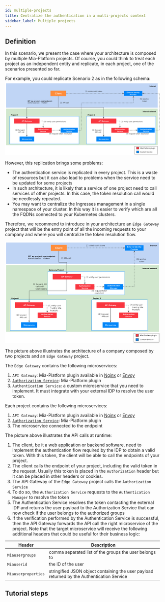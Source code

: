 ```yaml
---
id: multiple-projects
title: Centralize the authentication in a multi-projects context
sidebar_label: Multiple projects
---
```


## Definition
In this scenario, we present the case where your architecture is composed by multiple Mia-Platform projects. Of course, you could think to treat each project as an independent entity and replicate, in each project, one of the scenarios presented so far.

For example, you could replicate Scenario 2 as in the following schema:
![Scenario4](./img/auth-scenario4.png)

However, this replication brings some problems:
- The authentication service is replicated in every project. This is a waste of resources but it can also lead to problems when the service need to be updated for some projects
- In such architecture, it is likely that a service of one project need to call services of other projects. In this case, the token resolution call would be needlessly repeated.  
- You may want to centralize the Ingresses management in a single namespace of your cluster. In this way it is easier to verify which are all the FQDNs connected to your Kubernetes clusters.

Therefore, we recommend to introduce in your architecture an `Edge Gateway` project that will be the entry point of all the incoming requests to your company and where you will centralize the token resolution flow.

![Scenario4a](./img/auth-scenario4a.png)

The picture above illustrates the architecture of a company composed by two projects and an `Edge Gateway` project.

The `Edge Gateway` contains the following microservices:
1. `API Gateway`: Mia-Platform plugin available in [Nginx](/runtime_suite/api-gateway/10_overview.md) or [Envoy](/runtime_suite/envoy-api-gateway/overview.md)
2. [`Authorization Service`](/runtime_suite/authorization-service/10_overview.md): Mia-Platform plugin
3. `Authentication Service`: a custom microservice that you need to implement. It must integrate with your external IDP to resolve the user token.

Each project contains the following microservices:
1. `API Gateway`: Mia-Platform plugin available in [Nginx](/runtime_suite/api-gateway/10_overview.md) or [Envoy](/runtime_suite/envoy-api-gateway/overview.md)
2. [`Authorization Service`](/runtime_suite/authorization-service/10_overview.md): Mia-Platform plugin
3. The microservice connected to the endpoint

The picture above illustrates the API calls at runtime:  

1. The client, be it a web application or backend software, need to implement the authentication flow required by the IDP to obtain a valid token. With this token, the client will be able to call the endpoints of your project.
2. The client calls the endpoint of your project, including the valid token in the request. Usually this token is placed in the `Authorization` header but it can be placed in other headers or cookies.
3. The API Gateway of the `Edge Gateway` project calls the `Authorization Service`
4. To do so, the `Authorization Service` requests to the `Authentication Manager` to resolve the token
5. The Authentication Service resolves the token contacting the external IDP and returns the user payload to the Authorization Service that can now check if the user belongs to the authorized groups 
6. If the verification performed by the Authentication Service is successful, then the API Gateway forwards the API call the right microservice of the project. Note that the target microservice will receive the following additional headers that could be useful for their business logic:
  
  | Header              | Description                                                                                |
  | --------------------| ------------------------------------------------------------------------------------------ |
  | `Miausergroups`     | comma separated list of the groups the user belongs to                                     |
  | `Miauserid`         | the ID of the user                                                                         |
  | `Miauserproperties` | stringified JSON object containing the user payload returned by the Authentication Service |

## Tutorial steps

